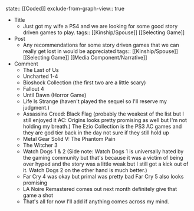 state:: [[Coded]]
exclude-from-graph-view:: true

- Title
  - Just got my wife a PS4 and we are looking for some good story driven games to play.
    tags:: [[Kinship/Spouse]] [[Selecting Game]]
- Post
  - Any recommendations for some story driven games that we can really get lost in would be appreciated
    tags:: [[Kinship/Spouse]] [[Selecting Game]] [[Media Component/Narrative]]
- Comment
  - The Last of Us
  - Uncharted 1-4
  - Bioshock Collection (the first two are a little scary)
  - Fallout 4
  - Until Dawn (Horror Game)
  - Life Is Strange (haven't played the sequel so I'll reserve my judgment.)
  - Assassins Creed: Black Flag (probably the weakest of the list but I still enjoyed it AC: Origins looks pretty promising as well but I'm not holding my breath.)
    The Ezio Collection is the PS3 AC games and they are god tier back in the day not sure if they still hold up
  - Metal Gear Solid V: The Phantom Pain
  - The Witcher 3
  - Watch Dogs 1 & 2 (Side note: Watch Dogs 1 is universally hated by the gaming community but that's because it was a victim of being over hyped and the story was a little weak but I still got a kick out of it. Watch Dogs 2 on the other hand is much better.)
  - Far Cry 4 was okay but primal was pretty bad Far Cry 5 also looks promising
  - LA Noire Remastered comes out next month definitely give that game a shot
  - That's all for now I'll add if anything comes across my mind.
